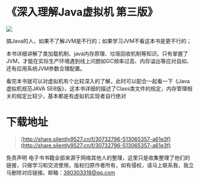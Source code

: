 # 《深入理解Java虚拟机 第三版》

![](https://tva1.sinaimg.cn/large/008i3skNgy1gu9kh2ydsij614g0e8tas02.jpg)

搞Java的人，如果不了解JVM是不行的；如果学习JVM不看这本书是更不行的；

本书详细讲解了类加载机制、java内存原理、垃圾回收机制等知识。只有掌握了JVM，才能在实际生产环境遇到线上问题如GC频率过高、内存溢出等应对自如、还有应用系统JVM参数合理配置。

看完本书就可以对虚拟机有个比较深入的了解，此时可以配合一起看一下《Java虚拟机规范JAVA SE8版》，这本书详细的描述了Class类文件的规定，内存管理相关的规定比较少，基本都是有虚拟机实现者自行绝对



# 下载地址
> [http://share.silently9527.cn/f/30732796-513065357-a61e3f](http://share.silently9527.cn/f/30732796-513065357-a61e3f)

免责声明
电子书书籍全部来源于网络其他人的整理，这里只是收集整理了他们的链接，只做学习和交流使用，版权归原作者所有，如有侵权，请马上联系我，我立马删除对应链接。邮箱：380303318@qq.com


